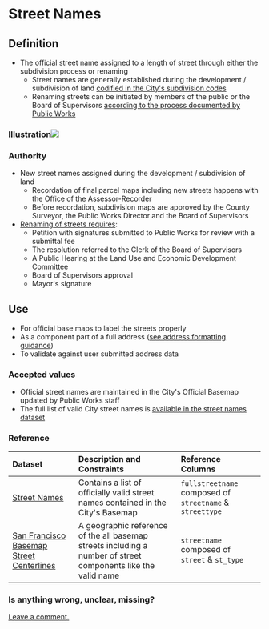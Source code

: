 # Street Names

## Definition

* The official street name assigned to a length of street through either the subdivision process or renaming
  * Street names are generally established during the development / subdivision of land [codified in the City's subdivision codes](http://library.amlegal.com/nxt/gateway.dll/California/subdivision/subdivisioncode?f=templates$fn=default.htm$3.0$vid=amlegal:sanfrancisco_ca$anc=JD_Subdivision)
  * Renaming streets can be initiated by members of the public or the Board of Supervisors [according to the process documented by Public Works](http://sfpublicworks.org/services/establishing-street-names)

### Illustration![](http://sfpublicworks.org/sites/default/files/dscn1226.jpg)

### Authority
* New street names assigned during the development / subdivision of land
  * Recordation of final parcel maps including new streets happens with the Office of the Assessor-Recorder 
  * Before recordation, subdivision maps are approved by the County Surveyor, the Public Works Director and the Board of Supervisors
* [Renaming of streets requires](http://sfpublicworks.org/services/establishing-street-names):
  * Petition with signatures submitted to Public Works for review with a submittal fee
  * The resolution referred to the Clerk of the Board of Supervisors 
  * A Public Hearing at the Land Use and Economic Development Committee
  * Board of Supervisors approval
  * Mayor's signature                                                                                                                          

## Use

* For official base maps to label the streets properly
* As a component part of a full address ([see address formatting guidance](/addresses.md))
* To validate against user submitted address data

### Accepted values

* Official street names are maintained in the City's Official Basemap updated by Public Works staff
* The full list of valid City street names is [available in the street names dataset](https://data.sfgov.org/Geographic-Locations-and-Boundaries/Street-Names/6d9h-4u5v)

### Reference

| Dataset | Description and Constraints | Reference Columns |
| :--- | :--- | :--- |
| [Street Names](hhttps://data.sfgov.org/Geographic-Locations-and-Boundaries/Street-Names/6d9h-4u5v) | Contains a list of officially valid street names contained in the City's Basemap | `fullstreetname` composed of `streetname` & `streettype` |
| [San Francisco Basemap Street Centerlines](hhttps://data.sfgov.org/Geographic-Locations-and-Boundaries/Street-Names/6d9h-4u5v) | A geographic reference of the all basemap streets including a number of street components like the valid name | `streetname` composed of `street` & `st_type` |

### Is anything wrong, unclear, missing?

[Leave a comment.](https://github.com/DataSF/draft-publishing-standards/issues/new?title=Comment:Street-Names&body=Comment:Street-Names)

